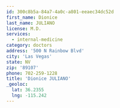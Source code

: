 ```yaml
---
id: 300c8b5a-84a7-4a0c-a801-eeaec34dc52d
first_name: Dionice
last_name: JULIANO
license: M.D.
services:
  - internal-medicine
category: doctors
address: '500 N Rainbow Blvd'
city: 'Las Vegas'
state: NV
zip: '89107'
phone: 702-259-1228
title: 'Dionice JULIANO'
_geoloc:
  lat: 36.2355
  lng: -115.242
---
```

